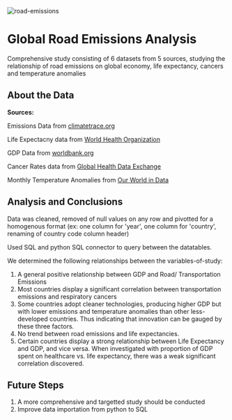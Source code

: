 <img src="https://media.hswstatic.com/eyJidWNrZXQiOiJjb250ZW50Lmhzd3N0YXRpYy5jb20iLCJrZXkiOiJnaWZcL2Fpci1wb2xsdXRpb24tMS5wbmciLCJlZGl0cyI6eyJyZXNpemUiOnsid2lkdGgiOjgyOH0sInRvRm9ybWF0IjoiYXZpZiJ9fQ==" alt="road-emissions" />

# Global Road Emissions Analysis 

Comprehensive study consisting of 6 datasets from 5 sources, studying the relationship of road emissions on global economy, life expectancy, cancers and temperature anomalies

## About the Data 

**Sources:**

Emissions Data from <a href="https://climatetrace.org/data#:~:text=Climate%20TRACE%20emissions%20data%20are,information%20on%20our%20beta%20API">climatetrace.org</a>

Life Expectacny data from <a href="https://data.who.int/indicators/i/48D9B0C/C64284D">World Health Organization</a>

GDP Data from <a href="https://data.worldbank.org/indicator/NY.GDP.PCAP.CD">worldbank.org</a>

Cancer Rates data from <a href="https://ghdx.healthdata.org/">Global Health Data Exchange</a>

Monthly Temperature Anomalies from <a href="https://ourworldindata.org/grapher/monthly-temperature-anomalies">Our World in Data</a>

## Analysis and Conclusions 

Data was cleaned, removed of null values on any row and pivotted for a homogenous format (ex: one column for 'year', one column for 'country', renaming of country code column header)

Used SQL and python SQL connector to query between the datatables. 

We determined the following relationships between the variables-of-study: 
1. A general positive relationship between GDP and Road/ Transportation Emissions
2. Most countries display a significant correlation between transportation emissions and respiratory cancers
3. Some countries adopt cleaner technologies, producing higher GDP but with lower emissions and temperature anomalies than other less-developed countries. Thus indicating that innovation can be gauged by these three factors.
4. No trend between road emissions and life expectancies.
5. Certain countries display a strong relationship between Life Expectancy and GDP, and vice versa. When investigated with proportion of GDP spent on healthcare vs. life expectancy, there was a weak significant correlation discovered.

## Future Steps 
1. A more comprehensive and targetted study should be conducted
2. Improve data importation from python to SQL

